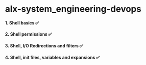 # alx-system_engineering-devops
  #### 1. Shell basics ✅
  #### 2. Shell permissions ✅
  #### 3. Shell, I/O Redirections and filters ✅
  #### 4. Shell, init files, variables and expansions ✅

